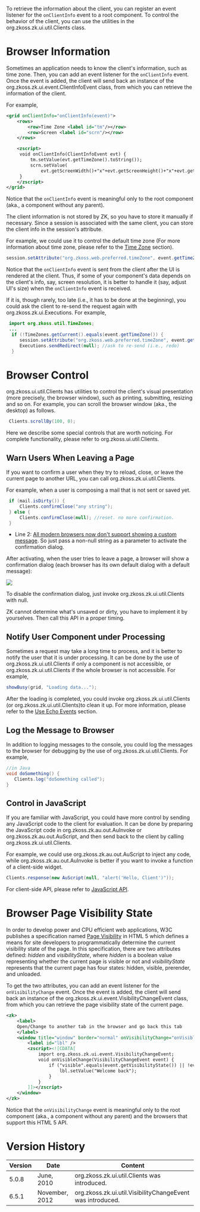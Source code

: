 

To retrieve the information about the client, you can register an event
listener for the `onClientInfo` event to a root component. To control
the behavior of the client, you can use the utilities in the
<javadoc>org.zkoss.zk.ui.util.Clients</javadoc> class.

# Browser Information

Sometimes an application needs to know the client's information, such as
time zone. Then, you can add an event listener for the `onClientInfo`
event. Once the event is added, the client will send back an instance of
the <javadoc>org.zkoss.zk.ui.event.ClientInfoEvent</javadoc> class, from
which you can retrieve the information of the client.

For example,

``` xml
<grid onClientInfo="onClientInfo(event)">
    <rows>
        <row>Time Zone <label id="tm"/></row>
        <row>Screen <label id="scrn"/></row>
    </rows>

    <zscript>
     void onClientInfo(ClientInfoEvent evt) {
         tm.setValue(evt.getTimeZone().toString());
         scrn.setValue(
             evt.getScreenWidth()+"x"+evt.getScreenHeight()+"x"+evt.getColorDepth());
     }
    </zscript>
</grid>
```

Notice that the `onClientInfo` event is meaningful only to the root
component (aka., a component without any parent).

The client information is not stored by ZK, so you have to store it
manually if necessary. Since a session is associated with the same
client, you can store the client info in the session's attribute.

For example, we could use it to control the default time zone (For more
information about time zone, please refer to the [Time
Zone](ZK_Developer's_Reference/Internationalization/Time_Zone)
section).

``` java
session.setAttribute("org.zkoss.web.preferred.timeZone", event.getTimeZone());
```

Notice that the `onClientInfo` event is sent from the client after the
UI is rendered at the client. Thus, if some of your component's data
depends on the client's info, say, screen resolution, it is better to
handle it (say, adjust UI's size) when the `onClientInfo` event is
received.

If it is, though rarely, too late (i.e., it has to be done at the
beginning), you could ask the client to re-send the request again with
<javadoc method="sendRedirect(java.lang.String)">org.zkoss.zk.ui.Executions</javadoc>.
For example,

``` java
 import org.zkoss.util.TimeZones;
 ...
  if (!TimeZones.getCurrent().equals(event.getTimeZone()) {
     session.setAttribute("org.zkoss.web.preferred.timeZone", event.getTimeZone()); //update to the session
     Executions.sendRedirect(null); //ask to re-send (i.e., redo)
  }
```

# Browser Control

<javadoc>org.zkoss.ui.util.Clients</javadoc> has utilities to control
the client's visual presentation (more precisely, the browser window),
such as printing, submitting, resizing and so on. For example, you can
scroll the browser window (aka., the desktop) as follows.

``` java
 Clients.scrollBy(100, 0);
```

Here we describe some special controls that are worth noticing. For
complete functionality, please refer to
<javadoc>org.zkoss.ui.util.Clients</javadoc>.

## Warn Users When Leaving a Page

If you want to confirm a user when they try to reload, close, or leave
the current page to another URL, you can call
<javadoc method="confirmClose(java.lang.String)">org.zkoss.zk.ui.util.Clients</javadoc>.

For example, when a user is composing a mail that is not sent or saved
yet.

``` java
 if (mail.isDirty()) {
     Clients.confirmClose("any string");
 } else {
     Clients.confirmClose(null); //reset. no more confirmation.
 }
```

- Line 2: [All modern browsers now don't support showing a custom
  message](https://developer.mozilla.org/en-US/docs/Web/API/Window/beforeunload_event#compatibility_notes).
  So just pass a non-null string as a parameter to activate the
  confirmation dialog.

After activating, when the user tries to leave a page, a browser will
show a confirmation dialog (each browser has its own default dialog with
a default message):

![](confirmClose.png)

To disable the confirmation dialog, just invoke
<javadoc method="confirmClose(java.lang.String)">org.zkoss.zk.ui.util.Clients</javadoc>
with null.

ZK cannot determine what's unsaved or dirty, you have to implement it by
yourselves. Then call this API in a proper timing.

## Notify User Component under Processing

Sometimes a request may take a long time to process, and it is better to
notify the user that it is under processing. It can be done by the use
of
<javadoc method="showBusy(org.zkoss.zk.ui.Component, java.lang.String)">org.zkoss.zk.ui.util.Clients</javadoc>
if only a component is not accessible, or
<javadoc method="showBusy(java.lang.String)">org.zkoss.zk.ui.util.Clients</javadoc>
if the whole browser is not accessible. For example,

``` java
showBusy(grid, "Loading data...");
```

After the loading is completed, you could invoke
<javadoc method="clearBusy(org.zkoss.zk.ui.Component)">org.zkoss.zk.ui.util.Clients</javadoc>
(or
<javadoc method="clearBusy()">org.zkoss.zk.ui.util.Clients</javadoc>)to
clean it up. For more information, please refer to the [Use Echo
Events](ZK_Developer's_Reference/UI_Patterns/Long_Operations/Use_Echo_Events)
section.

## Log the Message to Browser

In addition to logging messages to the console, you could log the
messages to the browser for debugging by the use of
<javadoc method="log(java.lang.String)">org.zkoss.zk.ui.util.Clients</javadoc>.
For example,

``` java
//in Java
void doSomething() {
   Clients.log("doSomething called");
}
```

## Control in JavaScript

If you are familiar with JavaScript, you could have more control by
sending any JavaScript code to the client for evaluation. It can be done
by preparing the JavaScript code in
<javadoc>org.zkoss.zk.au.out.AuInvoke</javadoc> or
<javadoc>org.zkoss.zk.au.out.AuScript</javadoc>, and then send back to
the client by calling
<javadoc method="response(org.zkoss.zk.au.AuResponse)">org.zkoss.zk.ui.util.Clients</javadoc>.

For example, we could use
<javadoc>org.zkoss.zk.au.out.AuScript</javadoc> to inject any code,
while <javadoc>org.zkoss.zk.au.out.AuInvoke</javadoc> is better if you
want to invoke a function of a client-side widget.

``` java
Clients.response(new AuScript(null, "alert('Hello, Client')"));
```

For client-side API, please refer to [JavaScript
API](http://www.zkoss.org/javadoc/latest/jsdoc/).

# Browser Page Visibility State

In order to develop power and CPU efficient web applications, W3C
publishes a specification named [Page
Visibility](http://www.w3.org/TR/page-visibility/) in HTML 5 which
defines a means for site developers to programmatically determine the
current visibility state of the page. In this specification, there are
two attributes defined: *hidden* and *visibilityState*, where *hidden*
is a boolean value representing whether the current page is visible or
not and *visibilityState* represents that the current page has four
states: hidden, visible, prerender, and unloaded.

To get the two attributes, you can add an event listener for the
`onVisibilityChange` event. Once the event is added, the client will
send back an instance of the
<javadoc>org.zkoss.zk.ui.event.VisibilityChangeEvent</javadoc> class,
from which you can retrieve the page visibility state of the current
page.

``` xml
<zk>
    <label>
    Open/Change to another tab in the browser and go back this tab
    </label>
    <window title="window" border="normal" onVisibilityChange="onVisibleChange(event)">
        <label id="lbl" />
        <zscript><![CDATA[
            import org.zkoss.zk.ui.event.VisibilityChangeEvent;
            void onVisibleChange(VisibilityChangeEvent event) {
                if ("visible".equals(event.getVisibilityState()) || !event.isHidden()) {
                    lbl.setValue("Welcome back");
                }
            }
        ]]></zscript>
    </window>
</zk>
```

Notice that the `onVisibilityChange` event is meaningful only to the
root component (aka., a component without any parent) and the browsers
that support this HTML 5 API.

# Version History

| Version | Date           | Content                                                                                        |
|---------|----------------|------------------------------------------------------------------------------------------------|
| 5.0.8   | June, 2010     | <javadoc method="log(java.lang.String)">org.zkoss.zk.ui.util.Clients</javadoc> was introduced. |
| 6.5.1   | November, 2012 | <javadoc>org.zkoss.zk.ui.util.VisibilityChangeEvent</javadoc> was introduced.                  |
